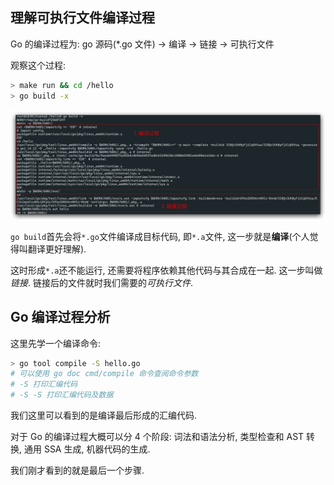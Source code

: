## 理解可执行文件编译过程

Go 的编译过程为: go 源码(\*.go 文件) -> 编译 -> 链接 -> 可执行文件

观察这个过程:

```sh
> make run && cd /hello
> go build -x
```

![一个可执行文件诞生过程](./1.png)

`go build`首先会将`*.go`文件编译成目标代码, 即`*.a`文件, 这一步就是**编译**(个人觉得叫翻译更好理解).

这时形成`*.a`还不能运行, 还需要将程序依赖其他代码与其合成在一起. 这一步叫做*链接*. 链接后的文件就时我们需要的*可执行文件*.

## Go 编译过程分析

这里先学一个编译命令:

```sh
> go tool compile -S hello.go
# 可以使用 go doc cmd/compile 命令查阅命令参数
# -S 打印汇编代码
# -S -S 打印汇编代码及数据
```

我们这里可以看到的是编译最后形成的汇编代码.

对于 Go 的编译过程大概可以分 4 个阶段: 词法和语法分析, 类型检查和 AST 转换, 通用 SSA 生成, 机器代码的生成.

我们刚才看到的就是最后一个步骤.
